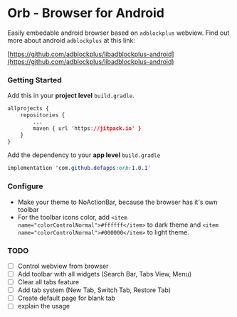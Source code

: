 # Orb - Browser for Android

Easily embedable android browser based on `adblockplus` webview. Find out more about android `adblockplus` at this link:

[https://github.com/adblockplus/libadblockplus-android](https://github.com/adblockplus/libadblockplus-android)


### Getting Started

Add this in your **project level** `build.gradle`.

```css
allprojects {
    repositories {
        ...
        maven { url 'https://jitpack.io' }
    }
}
```

Add the dependency to your **app level** `build.gradle`

```css
implementation 'com.github.defapps:orb:1.0.1'
```

### Configure

- Make your theme to NoActionBar, because the browser has it's own toolbar
- For the toolbar icons color, add `<item name="colorControlNormal">#ffffff</item>` to dark theme and `<item name="colorControlNormal">#000000</item>` to light theme.

### TODO

- [ ] Control webview from browser
- [ ] Add toolbar with all widgets (Search Bar, Tabs View, Menu)
- [ ] Clear all tabs feature
- [ ] Add tab system (New Tab, Switch Tab, Restore Tab)
- [ ] Create default page for blank tab
- [ ] explain the usage
